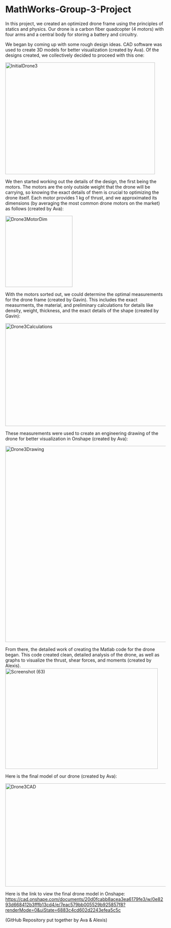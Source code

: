 # MathWorks-Group-3-Project
In this project, we created an optimized drone frame using the principles of statics and physics. Our drone is a carbon fiber quadcopter (4 motors) with four arms and a central body for storing a battery and circuitry.

We began by coming up with some rough design ideas. CAD software was used to create 3D models for better visualization (created by Ava). Of the designs created, we collectively decided to proceed with this one:

<img width="470" height="350" alt="InitialDrone3" src="https://github.com/user-attachments/assets/4bf19aa3-45e4-41e9-b287-9eadbf4f0c67" />

We then started working out the details of the design, the first being the motors. The motors are the only outside weight that the drone will be carrying, so knowing the exact details of them is crucial to optimizing the drone itself. Each motor provides 1 kg of thrust, and we approximated its dimensions (by averaging the most common drone motors on the market) as follows (created by Ava):

<img width="211" height="223" alt="Drone3MotorDim" src="https://github.com/user-attachments/assets/e4deb042-49b2-4a83-b6a7-7fc3a60095c9" />

With the motors sorted out, we could determine the optimal measurements for the drone frame (created by Gavin). This includes the exact measurments, the material, and preliminary calculations for details like density, weight, thickness, and the exact details of the shape (created by Gavin):

<img width="540" height="322" alt="Drone3Calculations" src="https://github.com/user-attachments/assets/63bafd7e-b8c7-431d-b274-340c9801b029" />

These measurements were used to create an engineering drawing of the drone for better visualization in Onshape (created by Ava):

<img width="796" height="614" alt="Drone3Drawing" src="https://github.com/user-attachments/assets/ce8f7715-0baa-4215-8ac8-1411623917d5" />

From there, the detailed work of creating the Matlab code for the drone began. This code created clean, detailed analysis of the drone, as well as graphs to visualize the thrust, shear forces, and moments (created by Alexis). 
<img width="479" height="315" alt="Screenshot (63)" src="https://github.com/user-attachments/assets/32320efb-2d58-4be5-b64c-8f604e36b01d" />

Here is the final model of our drone (created by Ava):

<img width="584" height="323" alt="Drone3CAD" src="https://github.com/user-attachments/assets/a8f1e3e8-32f9-41bc-89af-4d58dd72bcb3" />

Here is the link to view the final drone model in Onshape:
https://cad.onshape.com/documents/20d0fcabb8acea3ea6179fe3/w/0e8293d668412b3fffb13cd4/e/7eac579bb005529b925857f8?renderMode=0&uiState=6883c4cd602d2243efea5c5c

(GitHub Repository put together by Ava & Alexis)
